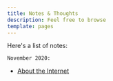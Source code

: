 ```yaml
---
title: Notes & Thoughts
description: Feel free to browse
template: pages
---
```


Here's a list of notes:

`November 2020:`

- [About the Internet](/notes/about-the-internet)
